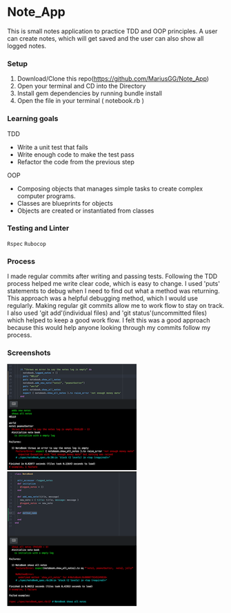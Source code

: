 # Note_App

This is small notes application to practice TDD and OOP principles.
A user can create notes, which will get saved and the user can also show all logged notes.

### Setup
 1. Download/Clone this repo(https://github.com/MariusGG/Note_App)
 2. Open your terminal and CD into the Directory
 3. Install gem dependencies by running bundle install
 4. Open the file in your terminal ( notebook.rb )

### Learning goals

TDD
  * Write a unit test that fails
  * Write enough code to make the test pass
  * Refactor the code from the previous step

OOP
  * Composing objects that manages simple tasks to create complex computer programs.
  * Classes are blueprints for objects
  * Objects are created or instantiated from classes

### Testing and Linter

``Rspec``
``Rubocop``

### Process
I made regular commits after writing and passing tests. Following the TDD process helped me write clear code, which is easy to change. I used 'puts' statements to debug when I need to find out what a method was returning.
This approach was a helpful debugging method, which I would use regularly. Making regular git commits allow me to work flow to stay on track. I also used 'git add'(individual files) and 'git status'(uncommitted files)  which helped to keep a good work flow. I felt this was a good approach because this would help anyone looking through my commits follow my process.

### Screenshots

![debugging](./debugging.png)
![failing_test](./failing_test.png)
